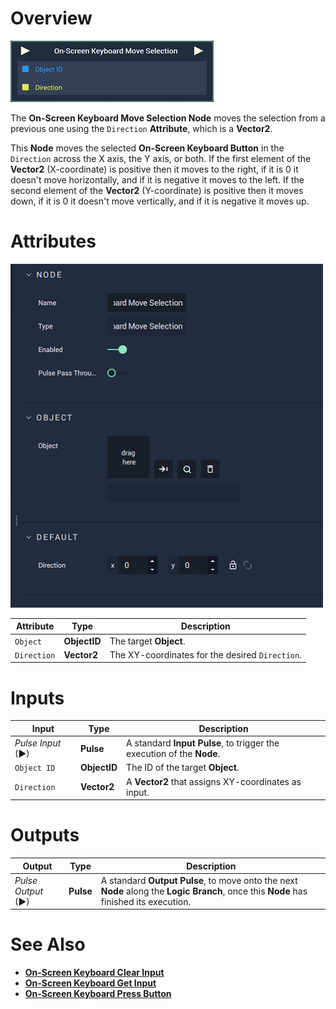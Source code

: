 # Overview

![The On-Screen Keyboard Move Selection Node.](../../../.gitbook/assets/node-onscreen-keyboard-move-selection.png)

The **On-Screen Keyboard Move Selection Node** moves the selection from a previous one using the `Direction` **Attribute**, which is a **Vector2**. 

This **Node** moves the selected **On-Screen Keyboard Button** in the `Direction` across the X axis, the Y axis, or both. If the first element of the **Vector2** (X-coordinate) is positive then it moves to the right, if it is 0 it doesn't move horizontally, and if it is negative it moves to the left. If the second element of the **Vector2** (Y-coordinate) is positive then it moves down, if it is 0 it doesn't move vertically, and if it is negative it moves up.

# Attributes

![The On-Screen Keyboard Move Selection Node Attributes.](../../../.gitbook/assets/node-onscreen-keyboard-move-selection-attr.png)

|Attribute|Type|Description|
|---|---|---|
|`Object`|**ObjectID**|The target **Object**.|
|`Direction`|**Vector2**|The XY-coordinates for the desired `Direction`.|

# Inputs

|Input|Type|Description|
|---|---|---|
|*Pulse Input* (►)|**Pulse**|A standard **Input Pulse**, to trigger the execution of the **Node**.|
|`Object ID`|**ObjectID**|The ID of the target **Object**.| 
|`Direction`|**Vector2**|A **Vector2** that assigns XY-coordinates as input.|

# Outputs

|Output|Type|Description|
|---|---|---|
|*Pulse Output* (►)|**Pulse**|A standard **Output Pulse**, to move onto the next **Node** along the **Logic Branch**, once this **Node** has finished its execution.|

# See Also

* [**On-Screen Keyboard Clear Input**](onscreenkeyboardclearinput.md)
* [**On-Screen Keyboard Get Input**](onscreenkeyboardgetinput.md)
* [**On-Screen Keyboard Press Button**](onscreenkeyboardpressbutton.md)


